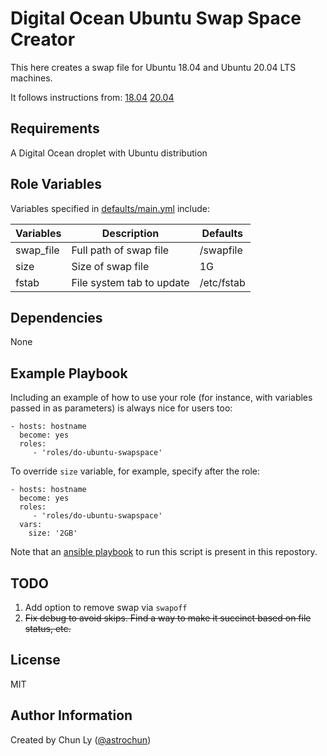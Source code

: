 Digital Ocean Ubuntu Swap Space Creator
=======================================

This here creates a swap file for Ubuntu 18.04 and Ubuntu 20.04 LTS machines.

It follows instructions from: 
 [18.04](https://www.digitalocean.com/community/tutorials/how-to-add-swap-space-on-ubuntu-18-04)
 [20.04](https://www.digitalocean.com/community/tutorials/how-to-add-swap-space-on-ubuntu-20-04)

Requirements
------------

A Digital Ocean droplet with Ubuntu distribution


Role Variables
--------------

<!-- A description of the settable variables for this role should go here, including any variables that are in defaults/main.yml, vars/main.yml, and any variables that can/should be set via parameters to the role. Any variables that are read from other roles and/or the global scope (ie. hostvars, group vars, etc.) should be mentioned here as well. -->

Variables specified in [defaults/main.yml](defaults/main.yml) include:

| Variables | Description               | Defaults   |
| --------- | ------------------------- | ---------- |
| swap_file | Full path of swap file    | /swapfile  |
| size      | Size of swap file         | 1G         |
| fstab     | File system tab to update | /etc/fstab |


Dependencies
------------

<!-- A list of other roles hosted on Galaxy should go here, plus any details in regards to parameters that may need to be set for other roles, or variables that are used from other roles. -->

None

Example Playbook
----------------

Including an example of how to use your role (for instance, with variables passed in as parameters) is always nice for users too:

    - hosts: hostname
      become: yes
      roles:
         - 'roles/do-ubuntu-swapspace'

To override `size` variable, for example, specify after the role:

    - hosts: hostname
      become: yes
      roles:
         - 'roles/do-ubuntu-swapspace'
      vars:
        size: '2GB'

Note that an [ansible playbook](../../add_swap_space.yml) to run this script is present in this repostory.

TODO
----

1. Add option to remove swap via `swapoff`
2. ~~Fix debug to avoid skips. Find a way to make it succinct based on file status, etc.~~

License
-------

MIT

Author Information
------------------

Created by Chun Ly ([@astrochun](https://github.com/astrochun))
<!-- An optional section for the role authors to include contact information, or a website (HTML is not allowed).-->

